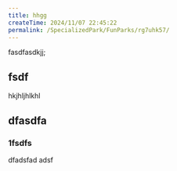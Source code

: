 ```yaml
---
title: hhgg
createTime: 2024/11/07 22:45:22
permalink: /SpecializedPark/FunParks/rg7uhk57/
---
```



fasdfasdkjj;


## fsdf 


hkjhljhlkhl


## dfasdfa 

### 1fsdfs

dfadsfad adsf